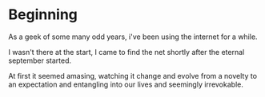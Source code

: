 # Beginning

As a geek of some many odd years, i've been using the internet for a while. 

I wasn't there at the start, I came to find the net shortly after the eternal september started.

At first it seemed amasing, watching it change and evolve from a novelty to an expectation and entangling into our lives and seemingly irrevokable.